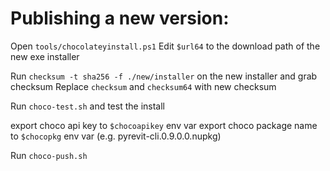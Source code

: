 # Publishing a new version:

Open `tools/chocolateyinstall.ps1`
Edit `$url64` to the download path of the new exe installer

Run `checksum -t sha256 -f ./new/installer` on the new installer and grab checksum
Replace `checksum` and `checksum64` with new checksum


Run `choco-test.sh` and test the install

export choco api key to `$chocoapikey` env var
export choco package name to `$chocopkg` env var (e.g. pyrevit-cli.0.9.0.0.nupkg)

Run `choco-push.sh`